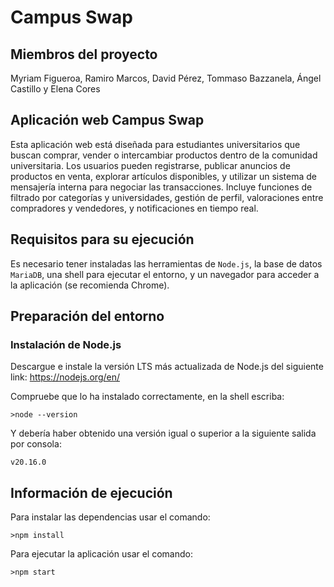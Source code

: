 # **Campus Swap**

## Miembros del proyecto
Myriam Figueroa, Ramiro Marcos, David Pérez, Tommaso Bazzanela, Ángel Castillo y Elena Cores

## Aplicación web Campus Swap
Esta aplicación web está diseñada para estudiantes universitarios que buscan comprar, vender o intercambiar productos dentro de la comunidad universitaria. Los usuarios pueden registrarse, publicar anuncios de productos en venta, explorar artículos disponibles, y utilizar un sistema de mensajería interna para negociar las transacciones. Incluye funciones de filtrado por categorías y universidades, gestión de perfil, valoraciones entre compradores y vendedores, y notificaciones en tiempo real. 

## Requisitos para su ejecución
Es necesario tener instaladas las herramientas de `Node.js`, la base de datos `MariaDB`, una shell para ejecutar el entorno, y un navegador para acceder a la aplicación (se recomienda Chrome).

## Preparación del entorno 
### Instalación de Node.js
Descargue e instale la versión LTS más actualizada de Node.js del siguiente link: https://nodejs.org/en/

Compruebe que lo ha instalado correctamente, en la shell escriba:
~~~
>node --version
~~~
Y debería haber obtenido una versión igual o superior a la siguiente salida por consola:
~~~
v20.16.0
~~~

## Información de ejecución
Para instalar las dependencias usar el comando:
~~~
>npm install
~~~

Para ejecutar la aplicación usar el comando:
~~~
>npm start
~~~


